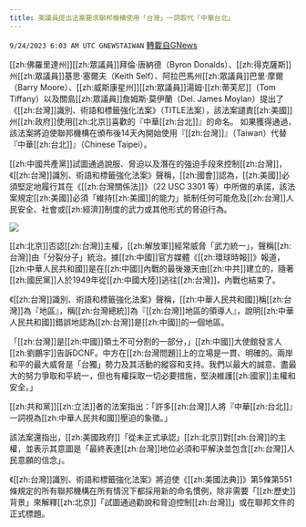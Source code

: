 ```yaml
---
title: 美議員提出法案要求聯邦機構使用「台灣」一詞取代「中華台北」
---
```

`9/24/2023 6:03 AM UTC GNEWSTAIWAN` [轉載自GNews](https://gnews.org/articles/1733096)



 [[zh:佛羅里達州]][[zh:眾議員]]拜倫·唐納德（Byron Donalds）、[[zh:得克薩斯]]州[[zh:眾議員]]基思·塞爾夫（Keith Self）、阿拉巴馬州[[zh:眾議員]]巴里·摩爾（Barry Moore）、[[zh:威斯康星州]][[zh:眾議員]]湯姆·[[zh:蒂芙尼]]（Tom Tiffany）以及關島[[zh:眾議員]]詹姆斯·莫伊蘭（Del. James Moylan）提出了《[[zh:台灣]]識別、術語和標籤強化法案》（TITLE法案），該法案譴責[[zh:美國]]州[[zh:政府]]使用[[zh:北京]]喜歡的『中華[[zh:台北]]』的命名。 如果獲得通過，該法案將迫使聯邦機構在頒布後14天內開始使用『[[zh:台灣]]』（Taiwan）代替『中華[[zh:台北]]』（Chinese Taipei）。 

[[zh:中國共產黨]]試圖通過說服、脅迫以及潛在的強迫手段來控制[[zh:台灣]]，《[[zh:台灣]]識別、術語和標籤強化法案》聲稱，[[zh:國會]]認為，[[zh:美國]]必須堅定地履行其在《[[zh:台灣關係法]]》（22 USC 3301 等）中所做的承諾，該法案規定[[zh:美國]]必須「維持[[zh:美國]]的能力」抵制任何可能危及[[zh:台灣]]人民安全、社會或[[zh:經濟]]制度的武力或其他形式的脅迫行為。


![](ipfs://QmPkuoWwRLMiujER1BV6aCCq3DEJwt33X5cEfE3P3NpMVt?.png)
  

[[zh:北京]]否認[[zh:台灣]]主權，[[zh:解放軍]]經常威脅「武力統一」，聲稱[[zh:台灣]]由「分裂分子」統治。據[[zh:中國]]官方媒體《[[zh:環球時報]]》報道，[[zh:中華人民共和國]]是在[[zh:中國]]內戰的最後幾天由[[zh:中共]]建立的，隨著[[zh:國民黨]]人於1949年從[[zh:中國大陸]]逃往[[zh:台灣]]，內戰也結束了。

  

  

《[[zh:台灣]]識別、術語和標籤強化法案》聲稱，[[zh:中華人民共和國]]稱[[zh:台灣]]為『地區』，稱[[zh:台灣總統]]為『[[zh:台灣]]地區的領導人』，說明[[zh:中華人民共和國]]錯誤地認為[[zh:台灣]]是[[zh:中國]]的一個地區。

  

「[[zh:台灣]]是[[zh:中國]]領土不可分割的一部分，」[[zh:中國]]大使館發言人[[zh:劉鵬宇]]告訴DCNF。中方在[[zh:台灣問題]]上的立場是一貫、明確的。兩岸和平的最大威脅是「台獨」勢力及其活動的縱容和支持。我們以最大的誠意、盡最大的努力爭取和平統一，但也有權採取一切必要措施，堅決維護[[zh:國家]]主權和安全。」

  

[[zh:共和黨]][[zh:立法]]者的法案指出：「許多[[zh:台灣]]人將『中華[[zh:台北]]』一詞視為[[zh:中華人民共和國]]壓迫的象徵。」

  

該法案還指出，[[zh:美國政府]]「從未正式承認」[[zh:北京]]對[[zh:台灣]]的主權，並表示其意圖是「最終表達[[zh:台灣]]地位必須和平解決並包含[[zh:台灣]]人民意願的信念」。

  

  

《[[zh:台灣]]識別、術語和標籤強化法案》將迫使《[[zh:美國法典]]》第5條第551條規定的所有聯邦機構在所有情況下都採用新的命名慣例，除非需要「[[zh:歷史]]背景」來解釋[[zh:北京]]「試圖通過勸說和脅迫控制[[zh:台灣]]」或在聯邦文件的正式標題。
